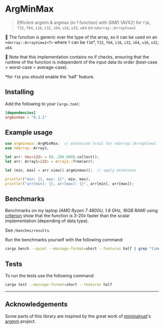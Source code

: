# ArgMinMax
> Efficient argmin &amp; argmax (in 1 function) with SIMD (AVX2) for `f16`, `f32`, `f64`, `i16`, `i32`, `i64`, `u16`, `u32`, `u64` on `ndarray::ArrayView1`

<!-- This project uses [SIMD](https://en.wikipedia.org/wiki/Single_instruction,_multiple_data) [avx2](https://en.wikipedia.org/wiki/Advanced_Vector_Extensions#Advanced_Vector_Extensions_2) (256 bit registers) to compute argmin and argmax in a single function.   -->

🚀 The function is generic over the type of the array, so it can be used on an `ndarray::ArrayView1<T>` where `T` can be `f16`*, `f32`, `f64`, `i16`, `i32`, `i64`, `u16`, `u32`, `u64`.

👀 Note that this implementation contains no if checks, ensuring that the runtime of the function is independent of the input data its order (best-case = worst-case = average-case).

*for `f16` you should enable the 'half' feature.

## Installing

Add the following to your `Cargo.toml`:

```toml
[dependencies]
argminmax = "0.1.1"
```

## Example usage

```rust
use argminmax::ArgMinMax;  // extension trait for ndarray::ArrayView1
use ndarray::Array1;

let arr: Vec<i32> = (0..200_000).collect();
let arr: Array1<i32> = Array1::from(arr);

let (min, max) = arr.view().argminmax();  // apply extension

println!("min: {}, max: {}", min, max);
println!("arr[min]: {}, arr[max]: {}", arr[min], arr[max]);
```

## Benchmarks

Benchmarks on my laptop *(AMD Ryzen 7 4800U, 1.8 GHz, 16GB RAM)* using [criterion](https://github.com/bheisler/criterion.rs) show that the function is 3-20x faster than the scalar implementation (depending of data type).

See `/benches/results`.

<!-- *For example, finding the argmin & argmax in an array of 10,000,000  random `f32` elements is 3.5x faster than the scalar implementation (taking 2.4ms vs 8.5ms).* -->

Run the benchmarks yourself with the following command:
```bash
cargo bench --quiet --message-format=short --features half | grep "time:"
```

## Tests

To run the tests use the following command:
```bash
cargo test --message-format=short --features half
```

---

## Acknowledgements

Some parts of this library are inspired by the great work of [minimalrust](https://github.com/minimalrust)'s [argmm](https://github.com/minimalrust/argmm) project.
